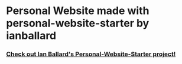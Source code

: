 # Personal Website made with personal-website-starter by ianballard

### [Check out Ian Ballard's Personal-Website-Starter project!](https://github.com/ianballard/personal-website-starter)


